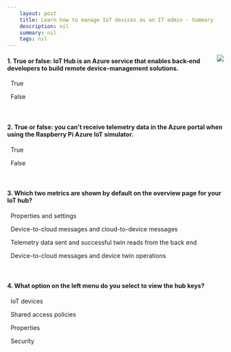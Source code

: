 ```yaml
---
    layout: post
    title: Learn how to manage IoT devices as an IT admin - Summary
    description: nil
    summary: nil
    tags: nil
---
```



 <a target="_blank" href="https://docs.microsoft.com/en-us/learn/modules/manage-iot-devices/4-summary/"><i class="fas fa-external-link-alt"></i> </a>
 <img align="right" src="https://docs.microsoft.com/en-us/learn/achievements/manage-your-iot-devices.svg">
####  1. True or false: IoT Hub is an Azure service that enables back-end developers to build remote device-management solutions.


<i class='fas fa-check-square' style='color: Dodgerblue;'></i> &nbsp;&nbsp;True

<i class='far fa-square'></i> &nbsp;&nbsp;False
<br />
<br />
<br />

####  2. True or false: you can't receive telemetry data in the Azure portal when using the Raspberry Pi Azure IoT simulator.


<i class='far fa-square'></i> &nbsp;&nbsp;True

<i class='fas fa-check-square' style='color: Dodgerblue;'></i> &nbsp;&nbsp;False
<br />
<br />
<br />

####  3. Which two metrics are shown by default on the overview page for your IoT hub?


<i class='far fa-square'></i> &nbsp;&nbsp;Properties and settings

<i class='far fa-square'></i> &nbsp;&nbsp;Device-to-cloud messages and cloud-to-device messages

<i class='fas fa-check-square' style='color: Dodgerblue;'></i> &nbsp;&nbsp;Telemetry data sent and successful twin reads from the back end

<i class='far fa-square'></i> &nbsp;&nbsp;Device-to-cloud messages and device twin operations
<br />
<br />
<br />

####  4. What option on the left menu do you select to view the hub keys?


<i class='far fa-square'></i> &nbsp;&nbsp;IoT devices

<i class='fas fa-check-square' style='color: Dodgerblue;'></i> &nbsp;&nbsp;Shared access policies

<i class='far fa-square'></i> &nbsp;&nbsp;Properties

<i class='far fa-square'></i> &nbsp;&nbsp;Security
<br />
<br />
<br />
